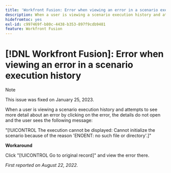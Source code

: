 ```yaml
---
title: 'Workfront Fusion: Error when viewing an error in a scenario execution history'
description: When a user is viewing a scenario execution history and attempts to see more detail about an error by clicking on the error, the details do not open and the user sees an error message.
hidefromtoc: yes
exl-id: c997469f-b80c-4438-b353-897f9cdb9481
feature: Workfront Fusion
---
```

# [!DNL Workfront Fusion]: Error when viewing an error in a scenario execution history

>[!NOTE]
>
>This issue was fixed on January 25, 2023.

When a user is viewing a scenario execution history and attempts to see more detail about an error by clicking on the error, the details do not open and the user sees the following message:

"[!UICONTROL The execution cannot be displayed: Cannot initialize the scenario because of the reason 'ENOENT: no such file or directory'.]"

**Workaround**

Click "[!UICONTROL Go to original record]" and view the error there.

_First reported on August 22, 2022._
